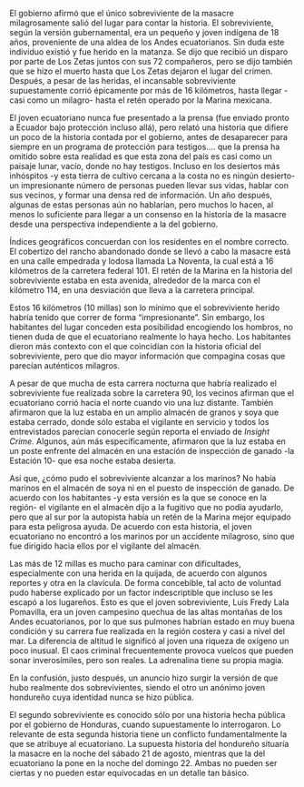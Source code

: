 El gobierno afirmó que el único sobreviviente de la masacre milagrosamente salió del lugar para contar la historia. El sobreviviente, según la versión gubernamental, era un pequeño y joven indígena de 18 años, proveniente de una aldea de los Andes ecuatorianos. Sin duda este individuo existió y fue herido en la matanza. Se dijo que recibió un disparo por parte de Los Zetas juntos con sus 72 compañeros, pero se dijo también que se hizo el muerto hasta que Los Zetas dejaron el lugar del crimen. Después, a pesar de las heridas, el incansable sobreviviente supuestamente corrió épicamente por más de 16 kilómetros, hasta llegar -casi como un milagro- hasta el retén operado por la Marina mexicana. 


 El joven ecuatoriano nunca fue presentado a la prensa (fue enviado pronto a Ecuador bajo protección incluso allá), pero relató una historia que difiere un poco  de la historia contada por el gobierno, antes de desaparecer para siempre en un programa de protección para testigos…. que la prensa ha omitido sobre esta realidad es que esta zona del país es casi como un paisaje lunar, vacío, donde no hay testigos. Incluso en los desiertos más inhóspitos -y esta tierra de cultivo cercana a la costa no es ningún desierto- un impresionante número de personas pueden llevar sus vidas, hablar con sus vecinos, y formar una densa red de información. Un año después, algunas de estas personas aún no hablarían, pero muchos lo hacen, al menos lo suficiente para llegar a un consenso en la historia de la masacre desde una perspectiva independiente a la del gobierno.  

Índices geográficos concuerdan con los residentes en el nombre correcto. El cobertizo del rancho abandonado donde se llevó a cabo la masacre está en una calle empedrada y lodosa llamada La Noventa, la cual está a 16 kilómetros de la carretera federal 101. El retén de la Marina en la historia del sobreviviente estaba en esta avenida, alrededor de la marca con el kilómetro 114, en una desviación que lleva a la carretera principal.

  Estos 16 kilómetros (10 millas) son lo mínimo que el sobreviviente herido habría tenido que correr de forma “impresionante”. Sin embargo, los habitantes del lugar conceden esta posibilidad encogiendo los hombros, no tienen duda de que el ecuatoriano realmente lo haya hecho. Los habitantes dieron más contexto con el que coincidían con la historia oficial del sobreviviente, pero que dio mayor información que compagina cosas que parecían auténticos milagros. 

 A pesar de que mucha de esta carrera nocturna que habría realizado el sobreviviente fue realizada sobre la carretera 90, los vecinos afirman que el ecuatoriano corrió hacia el norte cuando vio una luz distante. También afirmaron que la luz estaba en un amplio almacén de granos y soya que estaba cerrado, donde sólo estaba el vigilante en servicio y todos los entrevistados parecían conocerle según reporta el enviado de *Insight Crime*. Algunos, aún más específicamente, afirmaron que la luz estaba en un poste enfrente del almacén en una estación de inspección de ganado -la Estación 10- que esa noche estaba desierta. 

 Así que, ¿cómo pudo el sobreviviente alcanzar a los marinos? No había marinos en el almacén de soya ni en el puesto de inspección de ganado. De acuerdo con los habitantes -y esta versión es la que se conoce en la región- el vigilante en el almacén dijo a la fugitivo que no podía ayudarlo, pero que al sur por la autopista había un retén de la Marina mejor equipado para esta peligrosa ayuda. De acuerdo con esta historia, el joven ecuatoriano no encontró a los marinos por un accidente milagroso, sino que fue dirigido hacia ellos por el vigilante del almacén. 

 Las más de 12 millas es mucho para caminar con dificultades, especialmente con una herida en la quijada, de acuerdo con algunos reportes y otra en la clavícula. De forma concebible, tal acto de voluntad pudo haberse explicado por un factor indescriptible que incluso se les escapó a los lugareños. Esto es que el joven sobreviviente, Luis Fredy Lala Pomavilla, era un joven campesino quechua de las altas montañas de los Andes ecuatorianos, por lo que sus pulmones habrían estado en muy buena condición y su carrera fue realizada en la región costera y casi a nivel del mar. La diferencia de altitud le significó al joven una riqueza de oxígeno un poco inusual. El caos criminal frecuentemente provoca vuelcos que pueden sonar inverosímiles, pero son reales. La adrenalina tiene su propia magia. 

 En la confusión, justo después, un anuncio hizo surgir la versión de que hubo realmente dos sobrevivientes, siendo el otro un anónimo joven hondureño cuya identidad nunca se hizo pública. 

 El segundo sobreviviente es conocido sólo por una historia hecha pública por el gobierno de Honduras, cuando supuestamente lo interrogaron. Lo relevante de esta segunda historia tiene un conflicto fundamentalmente la que se atribuye al ecuatoriano. La supuesta historia del hondureño situaría la masacre en la noche del sábado 21 de agosto, mientras que la del ecuatoriano la pone en la noche del domingo 22. Ambas no pueden ser ciertas y no pueden estar equivocadas en un detalle tan básico.  

